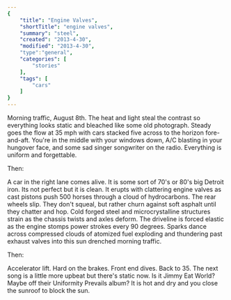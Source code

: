 ```yaml
---
{
    "title": "Engine Valves",
    "shortTitle": "engine valves",
    "summary": "steel",
    "created": "2013-4-30",
    "modified": "2013-4-30",
    "type":"general",
    "categories": [
        "stories"
    ],
    "tags": [
        "cars"
    ]
}
---
```

Morning traffic, August 8th. The heat and light steal the contrast so everything looks static and bleached like some old photograph. Steady goes the flow at 35 mph with cars stacked five across to the horizon fore-and-aft. You're in the middle with your windows down, A/C blasting in your hungover face, and some sad singer songwriter on the radio. Everything is uniform and forgettable.

Then:

A car in the right lane comes alive. It is some sort of 70's or 80's big Detroit iron. Its not perfect but it is clean. It erupts with clattering engine valves as cast pistons push 500 horses through a cloud of hydrocarbons. The rear wheels slip. They don't squeal, but rather churn against soft asphalt until they chatter and hop. Cold forged steel and microcrystalline structures strain as the chassis twists and axles deform. The driveline is forced elastic as the engine stomps power strokes every 90 degrees. Sparks dance across compressed clouds of atomized fuel exploding and thundering past exhaust valves into this sun drenched morning traffic.

Then:

Accelerator lift. Hard on the brakes. Front end dives. Back to 35. The next song is a little more upbeat but there's static now. Is it Jimmy Eat World? Maybe off their Uniformity Prevails album? It is hot and dry and you close the sunroof to block the sun.
